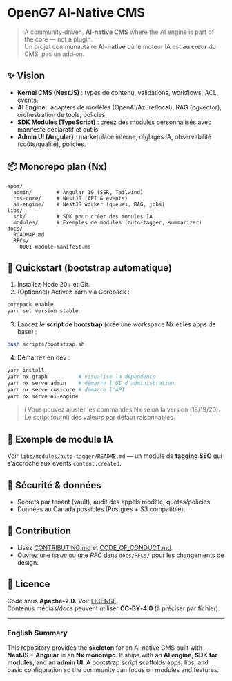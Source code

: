 # OpenG7 AI‑Native CMS

> A community‑driven, **AI‑native CMS** where the AI engine is part of the core — not a plugin.  
> Un projet communautaire **AI‑native** où le moteur IA est **au cœur** du CMS, pas un add‑on.

## ✨ Vision

- **Kernel CMS (NestJS)** : types de contenu, validations, workflows, ACL, events.  
- **AI Engine** : adapters de modèles (OpenAI/Azure/local), RAG (pgvector), orchestration de tools, policies.  
- **SDK Modules (TypeScript)** : créez des modules personnalisés avec manifeste déclaratif et outils.  
- **Admin UI (Angular)** : marketplace interne, réglages IA, observabilité (coûts/qualité), policies.

## 📦 Monorepo plan (Nx)

```
apps/
  admin/        # Angular 19 (SSR, Tailwind)
  cms-core/     # NestJS (API & events)
  ai-engine/    # NestJS worker (queues, RAG, jobs)
libs/
  sdk/          # SDK pour créer des modules IA
  modules/      # Exemples de modules (auto-tagger, summarizer)
docs/
  ROADMAP.md
  RFCs/
    0001-module-manifest.md
```

## 🚀 Quickstart (bootstrap automatique)

1) Installez Node 20+ et Git.  
2) (Optionnel) Activez Yarn via Corepack :

```bash
corepack enable
yarn set version stable
```

3) Lancez le **script de bootstrap** (crée une workspace Nx et les apps de base) :

```bash
bash scripts/bootstrap.sh
```

4) Démarrez en dev :

```bash
yarn install
yarn nx graph          # visualise la dépendence
yarn nx serve admin    # démarre l'UI d'administration
yarn nx serve cms-core # démarre l'API
yarn nx serve ai-engine
```

> ℹ️ Vous pouvez ajuster les commandes Nx selon la version (18/19/20). Le script fournit des valeurs par défaut raisonnables.

## 🧩 Exemple de module IA

Voir `libs/modules/auto-tagger/README.md` — un module de **tagging SEO** qui s'accroche aux events `content.created`.

## 🔐 Sécurité & données

- Secrets par tenant (vault), audit des appels modèle, quotas/policies.  
- Données au Canada possibles (Postgres + S3 compatible).

## 🤝 Contribution

- Lisez [CONTRIBUTING.md](CONTRIBUTING.md) et [CODE_OF_CONDUCT.md](CODE_OF_CONDUCT.md).  
- Ouvrez une *issue* ou une *RFC* dans `docs/RFCs/` pour les changements de design.

## 📜 Licence

Code sous **Apache‑2.0**. Voir [LICENSE](LICENSE).  
Contenus médias/docs peuvent utiliser **CC‑BY‑4.0** (à préciser par fichier).

---

### English Summary

This repository provides the **skeleton** for an AI‑native CMS built with **NestJS + Angular** in an **Nx monorepo**. It ships with an **AI engine**, **SDK for modules**, and an **admin UI**. A bootstrap script scaffolds apps, libs, and basic configuration so the community can focus on modules and features.
